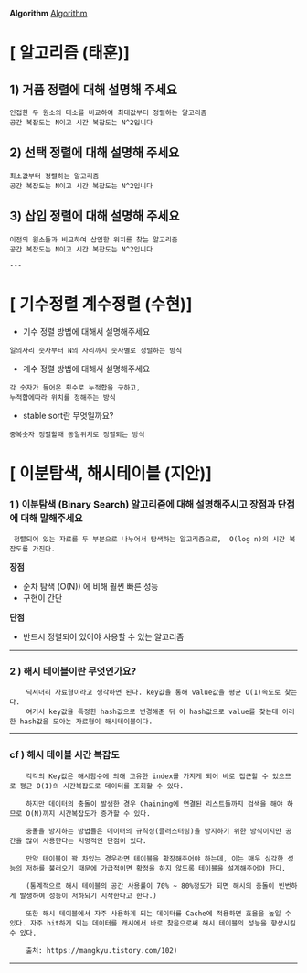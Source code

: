 **Algorithm**
[Algorithm](https://gyoogle.dev/blog/algorithm/Bubble%20Sort.html)

# [ 알고리즘 (태훈)]

## 1) 거품 정렬에 대해 설명해 주세요

    인접한 두 원소의 대소를 비교하여 최대값부터 정렬하는 알고리즘
    공간 복잡도는 N이고 시간 복잡도는 N^2입니다

## 2) 선택 정렬에 대해 설명해 주세요

    최소값부터 정렬하는 알고리즘
    공간 복잡도는 N이고 시간 복잡도는 N^2입니다

## 3) 삽입 정렬에 대해 설명해 주세요

    이전의 원소들과 비교하여 삽입할 위치를 찾는 알고리즘
    공간 복잡도는 N이고 시간 복잡도는 N^2입니다
    
    ---
# [ 기수정렬 계수정렬 (수현)]
- 기수 정렬 방법에 대해서 설명해주세요
```
일의자리 숫자부터 N의 자리까지 숫자별로 정렬하는 방식
```
- 계수 정렬 방법에 대해서 설명해주세요
```
각 숫자가 들어온 횟수로 누적합을 구하고, 
누적합에따라 위치를 정해주는 방식
```
- stable sort란 무엇일까요?
```
중복숫자 정렬할때 동일위치로 정렬되는 방식
```
# [ 이분탐색, 해시테이블 (지안)]

### 1 )  이분탐색 (Binary Search) 알고리즘에 대해 설명해주시고 장점과 단점에 대해 말해주세요
     정렬되어 있는 자료를 두 부분으로 나누어서 탐색하는 알고리즘으로,  O(log n)의 시간 복잡도를 가진다.

 **장점** 
- 순차 탐색 (O(N)) 에 비해 훨씬 빠른 성능
- 구현이 간단

**단점** 

- 반드시 정렬되어 있어야 사용할 수 있는 알고리즘
---
### 2 )  해시 테이블이란 무엇인가요?
        딕셔너리 자료형이라고 생각하면 된다. key값을 통해 value값을 평균 O(1)속도로 찾는다. 
        여기서 key값을 특정한 hash값으로 변경해준 뒤 이 hash값으로 value를 찾는데 이러한 hash값을 모아논 자료형이 해시테이블이다.
---        
 ### cf )  해시 테이블 시간 복잡도      
        각각의 Key값은 해시함수에 의해 고유한 index를 가지게 되어 바로 접근할 수 있으므로 평균 O(1)의 시간복잡도로 데이터를 조회할 수 있다.

        하지만 데이터의 충돌이 발생한 경우 Chaining에 연결된 리스트들까지 검색을 해야 하므로 O(N)까지 시간복잡도가 증가할 수 있다.

        충돌을 방지하는 방법들은 데이터의 규칙성(클러스터링)을 방지하기 위한 방식이지만 공간을 많이 사용한다는 치명적인 단점이 있다.

        만약 테이블이 꽉 차있는 경우라면 테이블을 확장해주어야 하는데, 이는 매우 심각한 성능의 저하를 불러오기 때문에 가급적이면 확정을 하지 않도록 테이블을 설계해주어야 한다.

        (통계적으로 해시 테이블의 공간 사용률이 70% ~ 80%정도가 되면 해시의 충돌이 빈번하게 발생하여 성능이 저하되기 시작한다고 한다.)

        또한 해시 테이블에서 자주 사용하게 되는 데이터를 Cache에 적용하면 효율을 높일 수 있다. 자주 hit하게 되는 데이터를 캐시에서 바로 찾음으로써 해시 테이블의 성능을 향상시킬 수 있다.

        출처: https://mangkyu.tistory.com/102)
--- 
        
